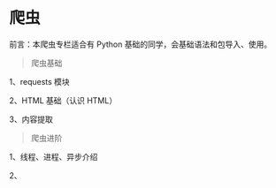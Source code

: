 # 爬虫

前言：本爬虫专栏适合有 Python 基础的同学，会基础语法和包导入、使用。

> 爬虫基础

1、requests 模块

2、HTML 基础（认识 HTML）

3、内容提取

> 爬虫进阶

1、线程、进程、异步介绍

2、
